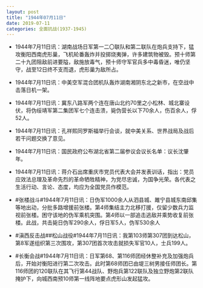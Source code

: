 ```yaml
---
layout: post
title: "1944年07月11日"
date: 2019-07-11
categories: 全面抗战(1937-1945)
---
```


<meta name="referrer" content="no-referrer" />

- 1944年7月11日讯：湖南战场日军第一二〇联队和第二联队在炮兵支持下，猛攻衡阳西南虎形巢，飞机轮番轰炸并投掷烧夷弹，许多建筑物被毁。预十师第二十九团阻敌前进要隘，敌施放毒气，预十师守军官兵多中毒昏迷，唯仍坚守，战至12日终不支而退，虎形巢为敌所占。 

- 1944年7月11日讯：中美空军混合团机队轰炸湖南湘阴东北之新市，在空战中击落日机一架。 

- 1944年7月11日讯：冀东八路军两个连在唐山北约70里之小松林、城北寨设伏，将伪绥靖军第二集团军七个连击溃，毙伪营长以下70余人，伤百余人，俘52人。 

- 1944年7月11日讯：孔祥熙同罗斯福举行会谈，就中美关系、世界战局及战后若干问题交换了意见。 

- 1944年7月11日讯：国民政府公布湖北省第二届参议会议长名单：议长沈肇年。 

- 1944年7月11日讯：蒋介石出席重庆市党员代表大会并发表训话，指出：党员应效法总理及革命先烈的革命牺牲精神，为党尽忠诚，为国争光荣。各代表之生活行动、言论、态度，均应为全国党员作模范。 

- #张楼战斗#1944年7月11日讯：日伪军1000余人从泗县城、雎宁县城东南邱集等地出动，分批多路增援前张楼。第4师集结主力北移打援，仅留少数兵力监视前张楼。困守该地的伪军乘机突围。第4师以一部追击逃敌并乘势收复前张楼。此战，共击毙日伪军290余人，俘日军5人，伪军530余人 

- #滇西反击战##松山战役#1944年7月11日讯：我第103师第307团到达松山，第8军遂组织第三次围攻，第307团首次攻击就损失军官10人，士兵199人。 

- #长衡会战#1944年7月11日讯：日军第68、第116师团经休整补充及加强炮兵后，开始对衡阳进行第二次攻击。此时第68师团已由堤三树男接任师团长。第116师团的120联队在其飞行第44战队、野炮兵第122联队及独立野炮第2联队掩护下，向城西南预10师第一线阵地要点虎形山发起猛攻。 

